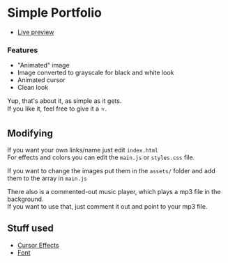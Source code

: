 # Simple Portfolio
- [Live preview]()

### Features
- "Animated" image
- Image converted to grayscale for black and white look
- Animated cursor
- Clean look

Yup, that's about it, as simple as it gets. <br>
If you like it, feel free to give it a ⭐.

## Modifying
If you want your own links/name just edit `index.html` <br>
For effects and colors you can edit the `main.js` or `styles.css` file.

If you want to change the images put them in the `assets/` folder and add them to the array in `main.js`

There also is a commented-out music player, which plays a mp3 file in the background. <br>
If you want to use that, just comment it out and point to your mp3 file.
## Stuff used
- [Cursor Effects](https://github.com/tholman/cursor-effects)
- [Font](https://fonts.google.com/specimen/Poppins)
